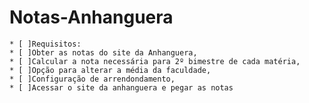 # Notas-Anhanguera

	* [ ]Requisitos:
	* [ ]Obter as notas do site da Anhanguera,
	* [ ]Calcular a nota necessária para 2º bimestre de cada matéria,
	* [ ]Opção para alterar a média da faculdade,
	* [ ]Configuração de arrendondamento,
	* [ ]Acessar o site da anhanguera e pegar as notas


